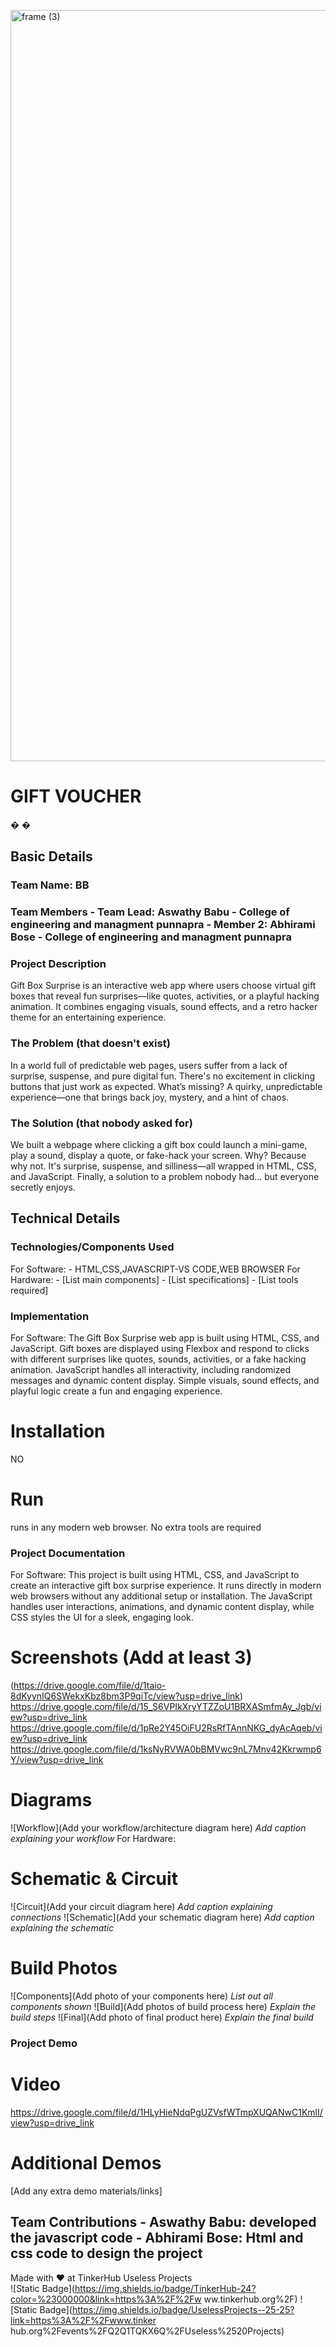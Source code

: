 <img width="3188" height="1202" alt="frame (3)" 
src="https://github.com/user-attachments/assets/517ad8e9-ad22-457d-9538-a9e62d137cd7" /> 
# GIFT VOUCHER 
�
�
 
## Basic Details 
### Team Name: BB
### Team Members - Team Lead: Aswathy Babu - College of engineering and managment punnapra - Member 2: Abhirami Bose - College of engineering and managment punnapra 
### Project Description 
Gift Box Surprise is an interactive web app where users choose virtual gift boxes that reveal fun surprises—like quotes, activities, or a playful hacking animation. It combines engaging visuals, sound effects, and a retro hacker theme for an entertaining experience.
### The Problem (that doesn't exist) 
In a world full of predictable web pages, users suffer from a lack of surprise, suspense, and pure digital fun. There's no excitement in clicking buttons that just work as expected. What’s missing? A quirky, unpredictable experience—one that brings back joy, mystery, and a hint of chaos.
### The Solution (that nobody asked for) 
We built a webpage where clicking a gift box could launch a mini-game, play a sound, display a quote, or fake-hack your screen. Why? Because why not. It's surprise, suspense, and silliness—all wrapped in HTML, CSS, and JavaScript. Finally, a solution to a problem nobody had… but everyone secretly enjoys.
## Technical Details 
### Technologies/Components Used 
For Software: - HTML,CSS,JAVASCRIPT-VS CODE,WEB BROWSER
For Hardware: - [List main components] - [List specifications] - [List tools required] 
### Implementation 
For Software: The Gift Box Surprise web app is built using HTML, CSS, and JavaScript. Gift boxes are displayed using Flexbox and respond to clicks with different surprises like quotes, sounds, activities, or a fake hacking animation. JavaScript handles all interactivity, including randomized messages and dynamic content display. Simple visuals, sound effects, and playful logic create a fun and engaging experience.
# Installation 
NO
# Run 
 runs in any modern web browser. No extra tools are required
### Project Documentation 
For Software: This project is built using HTML, CSS, and JavaScript to create an interactive gift box surprise experience. It runs directly in modern web browsers without any additional setup or installation. The JavaScript handles user interactions, animations, and dynamic content display, while CSS styles the UI for a sleek, engaging look.
# Screenshots (Add at least 3) 
(https://drive.google.com/file/d/1taio-8dKyynIQ6SWekxKbz8bm3P9qiTc/view?usp=drive_link) 
https://drive.google.com/file/d/15_S6VPIkXryYTZZoU1BRXASmfmAy_Jgb/view?usp=drive_link
https://drive.google.com/file/d/1pRe2Y45OiFU2RsRfTAnnNKG_dyAcAqeb/view?usp=drive_link
https://drive.google.com/file/d/1ksNyRVWA0bBMVwc9nL7Mnv42Kkrwmp6Y/view?usp=drive_link
# Diagrams 
![Workflow](Add your workflow/architecture diagram here) 
*Add caption explaining your workflow* 
For Hardware: 
# Schematic & Circuit 
![Circuit](Add your circuit diagram here) 
*Add caption explaining connections* 
![Schematic](Add your schematic diagram here) 
*Add caption explaining the schematic* 
# Build Photos 
![Components](Add photo of your components here) 
*List out all components shown* 
![Build](Add photos of build process here) 
*Explain the build steps* 
![Final](Add photo of final product here) 
*Explain the final build* 
### Project Demo 
# Video 
https://drive.google.com/file/d/1HLyHieNdqPgUZVsfWTmpXUQANwC1KmlI/view?usp=drive_link 
# Additional Demos 
[Add any extra demo materials/links] 
## Team Contributions - Aswathy Babu: developed the javascript code - Abhirami Bose: Html and css code to design the project 
Made with 
❤
 at TinkerHub Useless Projects  
![Static 
Badge](https://img.shields.io/badge/TinkerHub-24?color=%23000000&link=https%3A%2F%2Fw
 ww.tinkerhub.org%2F) 
![Static 
Badge](https://img.shields.io/badge/UselessProjects--25-25?link=https%3A%2F%2Fwww.tinker
 hub.org%2Fevents%2FQ2Q1TQKX6Q%2FUseless%2520Projects) 
